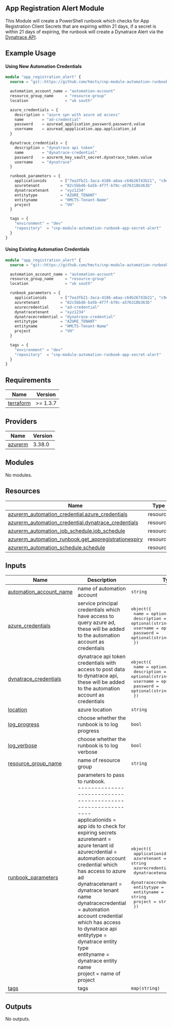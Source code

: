 ## App Registration Alert Module

This Module will create a PowerShell runbook which checks for App Registration Client Secrets that are expiring within 21 days, if a secret is within 21 days of expiring, the runbook will create a Dynatrace Alert via the [Dynatrace API](https://www.dynatrace.com/support/help/dynatrace-api).

## Example Usage

#### Using New Automation Credentials

```terraform
module "app_registration_alert" {
  source = "git::https://github.com/hmcts/cnp-module-automation-runbook-app-secret-alert"

  automation_account_name = "automation-account"
  resource_group_name     = "resource-group"
  location                = "uk south"

  azure_credentials = {
    description = "azure spn with azure ad access"
    name        = "ad-credential"
    password    = azuread_application_password.password.value
    username    = azuread_appplication.app.application_id
  }

  dynatrace_credentials = {
    description = "dynatrace api token"
    name        = "dynatrace-credential"
    password    = azurerm_key_vault_secret.dynatrace_token.value
    username    = "dynatrace"
  }

  runbook_parameters = {
    applicationids      = ["7ea3fb21-3aca-4186-a6aa-c64b26743b21", "c9d9a8da-7cd7-4873-9786-64568642330f"]
    azuretenant         = "82c5bbd6-ba5b-4f7f-b70c-a576318b363b"
    dynatracetenant     = "xyz1234"
    entitytype          = "AZURE_TENANT"
    entityname          = "HMCTS-Tenant-Name"
    project             = "VH"
  }

  tags = {
    "environment" = "dev"
    "repository"  = "cnp-module-automation-runbook-app-secret-alert"
  }
}
```

#### Using Existing Automation Credentials

```terraform
module "app_registration_alert" {
  source = "git::https://github.com/hmcts/cnp-module-automation-runbook-app-secret-alert"

  automation_account_name = "automation-account"
  resource_group_name     = "resource-group"
  location                = "uk south"

  runbook_parameters = {
    applicationids      = ["7ea3fb21-3aca-4186-a6aa-c64b26743b21", "c9d9a8da-7cd7-4873-9786-64568642330f"]
    azuretenant         = "82c5bbd6-ba5b-4f7f-b70c-a576318b363b"
    azurecredential     = "ad-credential"
    dynatracetenant     = "xyz1234"
    dynatracecredential = "dynatrace-credential"
    entitytype          = "AZURE_TENANT"
    entityname          = "HMCTS-Tenant-Name"
    project             = "VH"
  }

  tags = {
    "environment" = "dev"
    "repository"  = "cnp-module-automation-runbook-app-secret-alert"
  }
}
```

## Requirements   

| Name | Version |
|------|---------|
| <a name="requirement_terraform"></a> [terraform](#requirement\_terraform) | >= 1.3.7 |

## Providers

| Name | Version |
|------|---------|
| <a name="provider_azurerm"></a> [azurerm](#provider\_azurerm) | 3.38.0 |

## Modules

No modules.

## Resources

| Name | Type |
|------|------|
| [azurerm_automation_credential.azure_credentials](https://registry.terraform.io/providers/hashicorp/azurerm/latest/docs/resources/automation_credential) | resource |
| [azurerm_automation_credential.dynatrace_credentials](https://registry.terraform.io/providers/hashicorp/azurerm/latest/docs/resources/automation_credential) | resource |
| [azurerm_automation_job_schedule.job_schedule](https://registry.terraform.io/providers/hashicorp/azurerm/latest/docs/resources/automation_job_schedule) | resource |
| [azurerm_automation_runbook.get_appregistrationexpiry](https://registry.terraform.io/providers/hashicorp/azurerm/latest/docs/resources/automation_runbook) | resource |
| [azurerm_automation_schedule.schedule](https://registry.terraform.io/providers/hashicorp/azurerm/latest/docs/resources/automation_schedule) | resource |

## Inputs

| Name | Description | Type | Default | Required |
|------|-------------|------|---------|:--------:|
| <a name="input_automation_account_name"></a> [automation\_account\_name](#input\_automation\_account\_name) | name of automation account | `string` | n/a | yes |
| <a name="input_azure_credentials"></a> [azure\_credentials](#input\_azure\_credentials) | service principal credentials which have access to query azure ad, these will be added to the automation account as credentials | <pre>object({<br>    name        = optional(string)<br>    description = optional(string)<br>    username    = optional(string)<br>    password    = optional(string)<br>  })</pre> | `null` | no |
| <a name="input_dynatrace_credentials"></a> [dynatrace\_credentials](#input\_dynatrace\_credentials) | dynatrace api token credentials with access to post data to dynatrace api, these will be added to the automation account as credentials | <pre>object({<br>    name        = optional(string)<br>    description = optional(string)<br>    username    = optional(string)<br>    password    = optional(string)<br>  })</pre> | `null` | no |
| <a name="input_location"></a> [location](#input\_location) | azure location | `string` | n/a | yes |
| <a name="input_log_progress"></a> [log\_progress](#input\_log\_progress) | choose whether the runbook is to log progress | `bool` | `false` | no |
| <a name="input_log_verbose"></a> [log\_verbose](#input\_log\_verbose) | choose whether the runbook is to log verbose | `bool` | `false` | no |
| <a name="input_resource_group_name"></a> [resource\_group\_name](#input\_resource\_group\_name) | name of resource group | `string` | n/a | yes |
| <a name="input_runbook_parameters"></a> [runbook\_parameters](#input\_runbook\_parameters) | parameters to pass to runbook.<br>    ------------------------------------------------------------ <br>    applicationids      = app ids to check for expiring secrets<br>    azuretenant         = azure tenant id<br>    azurecrdential      = automation account credential which has access to azure ad<br>    dynatracetenant     = dynatrace tenant name<br>    dynatracecredential = automation account credential which has access to dynatrace api<br>    entitytype          = dynatrace entity type<br>    entityname          = dynatrace entity name <br>    project             = name of project | <pre>object({<br>    applicationids      = list(string)<br>    azuretenant         = string<br>    azurecredential     = string<br>    dynatracetenant     = string<br>    dynatracecredential = string<br>    entitytype          = string<br>    entityname          = string<br>    project             = string<br>  })</pre> | n/a | yes |
| <a name="input_tags"></a> [tags](#input\_tags) | tags | `map(string)` | n/a | yes |

## Outputs

No outputs.
